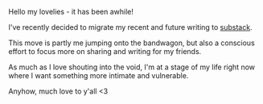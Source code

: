 Hello my lovelies - it has been awhile!

I've recently decided to migrate my recent and future writing to [substack](https://portableonsens.substack.com/).

This move is partly me jumping onto the bandwagon, but also a conscious effort to focus more on sharing and writing for my friends.

As much as I love shouting into the void, I'm at a stage of my life right now where I want something more intimate and vulnerable.

Anyhow, much love to y'all <3
